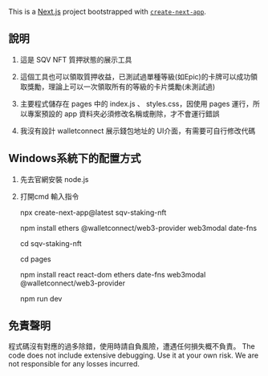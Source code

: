 This is a [Next.js](https://nextjs.org) project bootstrapped with [`create-next-app`](https://nextjs.org/docs/app/api-reference/cli/create-next-app).

## 說明

1. 這是 SQV NFT 質押狀態的展示工具

2. 這個工具也可以領取質押收益，已測試過單種等級(如Epic)的卡牌可以成功領取獎勵，理論上可以一次領取所有的等級的卡片獎勵(未測試過)

3. 主要程式儲存在 pages 中的 index.js 、 styles.css，因使用 pages 運行，所以專案預設的 app 資料夾必須修改名稱或刪除，才不會運行錯誤

4. 我沒有設計 walletconnect 展示錢包地址的 UI介面，有需要可自行修改代碼

## Windows系統下的配置方式

1. 先去官網安裝 node.js

2. 打開cmd 輸入指令

	npx create-next-app@latest sqv-staking-nft

	npm install ethers @walletconnect/web3-provider web3modal date-fns

	cd sqv-staking-nft
	
	cd pages

	npm install react react-dom ethers date-fns web3modal @walletconnect/web3-provider

	npm run dev


## 免責聲明
程式碼沒有對應的過多除錯，使用時請自負風險，遭遇任何損失概不負責。
The code does not include extensive debugging. Use it at your own risk. We are not responsible for any losses incurred.